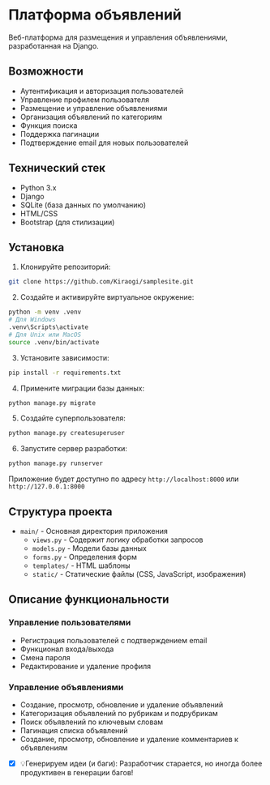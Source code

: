 # Платформа объявлений

Веб-платформа для размещения и управления объявлениями, разработанная на Django.

## Возможности

- Аутентификация и авторизация пользователей
- Управление профилем пользователя
- Размещение и управление объявлениями
- Организация объявлений по категориям
- Функция поиска
- Поддержка пагинации
- Подтверждение email для новых пользователей

## Технический стек

- Python 3.x
- Django
- SQLite (база данных по умолчанию)
- HTML/CSS
- Bootstrap (для стилизации)

## Установка

1. Клонируйте репозиторий:
```bash
git clone https://github.com/Kiraogi/samplesite.git
```

2. Создайте и активируйте виртуальное окружение:
```bash
python -m venv .venv
# Для Windows
.venv\Scripts\activate
# Для Unix или MacOS
source .venv/bin/activate
```

3. Установите зависимости:
```bash
pip install -r requirements.txt
```

4. Примените миграции базы данных:
```bash
python manage.py migrate
```

5. Создайте суперпользователя:
```bash
python manage.py createsuperuser
```

6. Запустите сервер разработки:
```bash
python manage.py runserver
```

Приложение будет доступно по адресу `http://localhost:8000` или `http://127.0.0.1:8000`

## Структура проекта

- `main/` - Основная директория приложения
  - `views.py` - Содержит логику обработки запросов
  - `models.py` - Модели базы данных
  - `forms.py` - Определения форм
  - `templates/` - HTML шаблоны
  - `static/` - Статические файлы (CSS, JavaScript, изображения)

## Описание функциональности

### Управление пользователями
- Регистрация пользователей с подтверждением email
- Функционал входа/выхода
- Смена пароля
- Редактирование и удаление профиля

### Управление объявлениями
- Создание, просмотр, обновление и удаление объявлений
- Категоризация объявлений по рубрикам и подрубрикам
- Поиск объявлений по ключевым словам
- Пагинация списка объявлений
- Создание, просмотр, обновление и удаление комментариев к объявлениям

- [x] 💡Генерируем идеи (и баги): Разработчик старается, но иногда более продуктивен в генерации багов!
